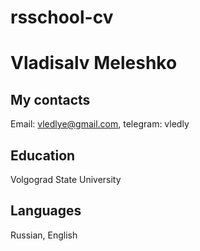 # rsschool-cv
# Vladisalv Meleshko
## My contacts
Email: vledlye@gmail.com, telegram: vledly
## Education
Volgograd State University
## Languages
Russian, English
